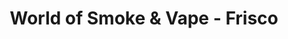 ---
title: "World of Smoke & Vape - Frisco"
url: /frisco/world-of-smoke-and-vape-frisco/
shop: tobacco
---